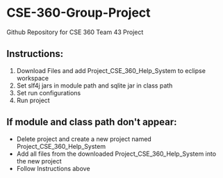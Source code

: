# CSE-360-Group-Project
Github Repository for CSE 360 Team 43 Project

## Instructions:
1. Download Files and add Project_CSE_360_Help_System to eclipse workspace
2. Set slf4j jars in module path and sqlite jar in class path
3. Set run configurations
4. Run project

## If module and class path don't appear:
- Delete project and create a new project named Project_CSE_360_Help_System
- Add all files from the downloaded Project_CSE_360_Help_System into the new project
- Follow Instructions above

